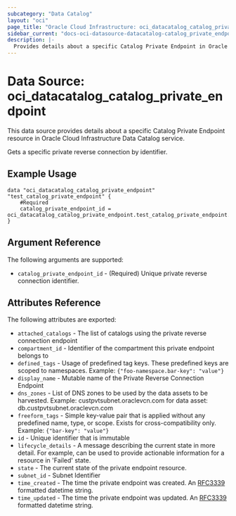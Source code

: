 ```yaml
---
subcategory: "Data Catalog"
layout: "oci"
page_title: "Oracle Cloud Infrastructure: oci_datacatalog_catalog_private_endpoint"
sidebar_current: "docs-oci-datasource-datacatalog-catalog_private_endpoint"
description: |-
  Provides details about a specific Catalog Private Endpoint in Oracle Cloud Infrastructure Data Catalog service
---
```


# Data Source: oci_datacatalog_catalog_private_endpoint
This data source provides details about a specific Catalog Private Endpoint resource in Oracle Cloud Infrastructure Data Catalog service.

Gets a specific private reverse connection by identifier.

## Example Usage

```hcl
data "oci_datacatalog_catalog_private_endpoint" "test_catalog_private_endpoint" {
	#Required
	catalog_private_endpoint_id = oci_datacatalog_catalog_private_endpoint.test_catalog_private_endpoint.id
}
```

## Argument Reference

The following arguments are supported:

* `catalog_private_endpoint_id` - (Required) Unique private reverse connection identifier.


## Attributes Reference

The following attributes are exported:

* `attached_catalogs` - The list of catalogs using the private reverse connection endpoint
* `compartment_id` - Identifier of the compartment this private endpoint belongs to
* `defined_tags` - Usage of predefined tag keys. These predefined keys are scoped to namespaces. Example: `{"foo-namespace.bar-key": "value"}` 
* `display_name` - Mutable name of the Private Reverse Connection Endpoint
* `dns_zones` - List of DNS zones to be used by the data assets to be harvested. Example: custpvtsubnet.oraclevcn.com for data asset: db.custpvtsubnet.oraclevcn.com 
* `freeform_tags` - Simple key-value pair that is applied without any predefined name, type, or scope. Exists for cross-compatibility only. Example: `{"bar-key": "value"}` 
* `id` - Unique identifier that is immutable
* `lifecycle_details` - A message describing the current state in more detail. For example, can be used to provide actionable information for a resource in 'Failed' state.
* `state` - The current state of the private endpoint resource.
* `subnet_id` - Subnet Identifier
* `time_created` - The time the private endpoint was created. An [RFC3339](https://tools.ietf.org/html/rfc3339) formatted datetime string.
* `time_updated` - The time the private endpoint was updated. An [RFC3339](https://tools.ietf.org/html/rfc3339) formatted datetime string.


